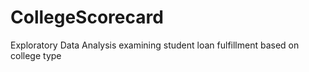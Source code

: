 # CollegeScorecard
Exploratory Data Analysis examining student loan fulfillment based on college type
